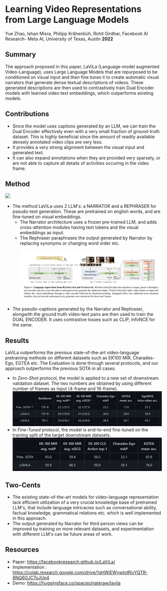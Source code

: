 # Learning Video Representations from Large Language Models

Yue Zhao, Ishan Misra, Philipp Krähenbüh, Rohit Girdhar, Facebook AI Research- Meta AI, University of Texas, Austin
**2022**
## Summary

The approach proposed in this paper, LaViLa (Language-model augmented Video-Language), uses Large Language Models that are repurposed to be conditioned on visual input 
and then fine tunes it to create automatic visual narrators that generate dense textual descriptions of videos. 
These generated descriptions are then used to contrastively train Dual Encoder models with learned video text embeddings, which outperforms existing models.

## Contributions

- Since the model uses captions generated by an LLM, we can train the Dual Encoder effectively even with a very small fraction of ground-truth dataset.
This is highly beneficial since the amount of readily available densely annotated video clips are very less.
- It provides a very strong alignment between the visual input and generated text.
- It can also expand annotations when they are provided very sparsely, or are not able to capture all details of activities occuring in the video frame.

## Method
<img src="images/lavila_ego4d.gif"> <br>
- The method LaViLa uses 2 LLM's: a NARRATOR and a REPHRASER for pseudo-text generation. These are pretrained on english words, and are fine-tuned on visual embeddings.
  - The Narrator architecture uses a frozen pre-trained LLM, and adds cross-attention modules having text tokens and the visual embeddings as input.
  - The Rephraser paraphrases the output generated by Narrator by replacing synonyms or changing word order etc. <br> <br>
<img src='images/lavila_narrator.png'> <br> <br>
- The pseudo-captions generated by the Narrator and Rephraser, alongwith the ground truth video-text pairs are then used to train the DUAL ENCODER. 
It uses contrastive losses such as CLIP, InfoNCE for the same.

## Results
LaViLa outperforms the previous state-of-the-art video-language pretraining methods on different datasets such as EK100 MIR, Charades-Ego, EGTEA etc. The Evaluation 
is done through several protocols, and our approach outperforms the previous SOTA in all cases.
- In *Zero-Shot* protocol, the model is applied to a new set of downstream validation dataset. The two numbers are obtained by using different number of frames as input (4-frame and 16-frame).
<img src='images/lavila_zs.jpeg'> <br>
- In *Fine-Tuned* protocol, the model is end-to-end fine-tuned on the training split of the target downstream datasets.
<img src='images/lavila_ft.jpeg'> <br>

## Two-Cents

- The existing state-of-the-art models for video-language representation lack efficient utilization of a very crucial knowledge base of pretrained LLM's, that include 
language intricacies such as conversational ability, factual knowledge, grammatical relations etc. which is well implemented in this approach.
- The output generated by Narrator for third person views can be improved by training on more relevant datasets, and experimentation with different LLM's can be future
areas of work.

## Resources
- Paper: https://facebookresearch.github.io/LaViLa/
- Implementation : https://colab.research.google.com/drive/1gHWiEWywIotRivYQTR-8NQ6GJC7sJUe4
- Demo: https://huggingface.co/spaces/nateraw/lavila
